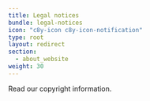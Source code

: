 ```yaml
---
title: Legal notices
bundle: legal-notices
icon: "c8y-icon c8y-icon-notification"
type: root
layout: redirect
section:
  - about_website
weight: 30
---
```


Read our copyright information.
